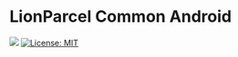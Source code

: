# LionParcel Common Android

[![](https://jitpack.io/v/Lionparcel/common-android.svg)](https://jitpack.io/#Lionparcel/common-android) [![License: MIT](https://img.shields.io/badge/License-MIT-yellow.svg)](https://opensource.org/licenses/MIT)
